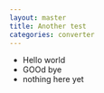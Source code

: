```yaml
---
layout: master
title: Another test
categories: converter
---
```


* Hello world
* GOOd bye
* nothing here yet